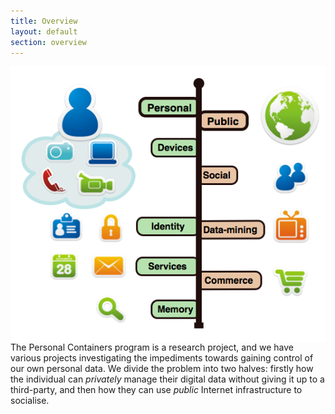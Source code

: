 ```yaml
---
title: Overview
layout: default
section: overview
---
```


<img src="/graffle/arch.png" align="right" style="float:right" />
The Personal Containers program is a research project, and we have various projects investigating the impediments towards gaining control of our own personal data. We divide the problem into two halves: firstly how the individual can <i>privately</i> manage their digital data without giving it up to a third-party, and then how they can use <i>public</i> Internet infrastructure to socialise.

